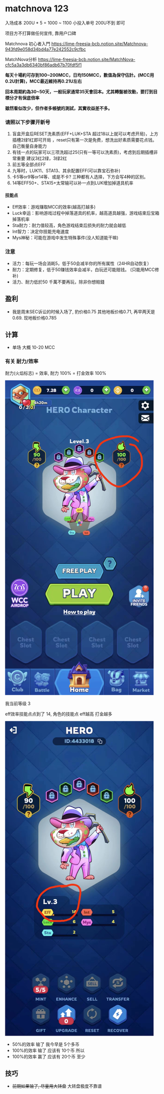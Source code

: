 
# matchnova 123

入场成本 200U * 5 = 1000 ~ 1100
小投入单号 200U不到 即可

项目方不打算做任何宣传, 靠用户口碑

Matchnova 初心者入門
https://lime-freesia-bcb.notion.site/Matchnova-943fd9e058d34bd4a77e242552c9cfbc

MatchNova分析
https://lime-freesia-bcb.notion.site/MatchNova-cfc5a3a3db6340bf86adb67b70fdf5f1



**每天十場約可存到100~200MCC，日均150MCC，數值為保守估計。(MCC用0.2U計算)，MCC最近維持再0.21U左右**

**回本周期約為30~50天，一般玩家通常35天會回本。尤其轉盤被改動，要打到目標分才有保底倍率**

**雖然看似改少，但作者多帳號的測試，其實收益差不多。**

### 请照以下步骤开新号

1. 盲盒开盒后RESET洗素质(EFF+LUK+STA 超过18以上就可以考虑开局)，上方插槽2绿1红即可开局 ，reset只有第一次是免费，想洗出好素质需要花点钱。自己衡量自身能力
2. 有钱一点的玩家可以三项洗超过25(只有一等可以洗素质)，考虑到后期插槽非常重要 建议3红2绿，3绿2红
3. 前五等全部点EFF
4. 九等时，LUK11、STA13、其余配置EFF(可以靠宝石弥补)
5. 卡5等or9等or14等、或是不卡? 三种都有人选择，下方会写4种的区别。
6. 14等EFF50+、STA15+太常输可以补一点到LUK增加掉道具机率

#### 技能点
- Eff效率：游戏赚取MCC的效率(越高打越多)
- Luck幸运：影响游戏过程中掉落道具的机率，越高道具越强，游戏结束后宝箱掉落机率
- Sta耐力：耐力值较高，角色游戏结束后损失的耐力就会越低
- Int智力：决定你技能充电速度
- Mys神秘：可能在游戏中发生特殊事件(没人知道能干嘛)

### 注意
- 活力：每玩一场会消耗5，低于50会减半你的所有属性（24HR自动恢复）
- 耐力：定期修复，低于50赚钱效率会减半，白玩还可能赔钱。 (只能用MCC修补)
- 活力、耐力低於50 千萬不要再玩，除非你想賠錢


## 盈利
- 我是周末SEC诉讼的时候入场了, 豹价格0.75 其他地板价格0.71, 再早两天是0.69. 现地板价格0.785

## 计算
- 单场 大概 10-20 MCC

### 有关 耐力/效率

耐力(火焰标志) = 效率, 耐力 100% = 打金效率 100%

![](58-54-15-14-06-2023.png)

我当前等级 3  

eff效率技能点点到了 14, 角色的技能点 eff越高 打金越多

![](16-55-15-14-06-2023.png)

- 50%的效率  输了 我今早是 5个多币
- 100%的效率 输了 应该有 10个币
所以 
- 100%的效率 赢了 应该有 20个币 至少

## 技巧
- ~~前期如果输了, 尽量用大转盘~~ 大转盘极度不靠谱

